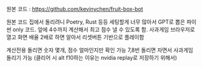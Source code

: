 원본 코드 : https://github.com/kevinychen/fruit-box-bot

원본 코드 집에서 돌리려니 Poetry, Rust 등등 세팅할게 너무 많아서 GPT로 뽑은 파이썬 only 코드.
앞에 4수까지 계산해서 최고 점수 낼 수 있도록 함.
사과게임 브라우저로 열고 화면 배율 2배로 하면 알아서 리셋버튼 기반으로 플레이함

계산전용 돌리면 숫자 몇개, 점수 얼마인지만 확인 가능
7,8번 돌리면 자면서 사과게임 돌리기 가능 (클리어 시 alt f10하는 이유는 nvidia replay로 저장하기 위해서)
